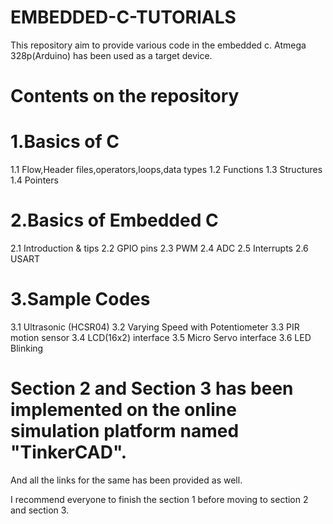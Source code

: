 # EMBEDDED-C-TUTORIALS
This repository aim to provide various code in the embedded c. Atmega 328p(Arduino) has been used as a target device.

# Contents on the repository

# 1.Basics of C
  1.1 Flow,Header files,operators,loops,data types
  1.2 Functions
  1.3 Structures
  1.4 Pointers

# 2.Basics of Embedded C
  2.1 Introduction & tips
  2.2 GPIO pins
  2.3 PWM
  2.4 ADC
  2.5 Interrupts
  2.6 USART

# 3.Sample Codes
  3.1 Ultrasonic (HCSR04)
  3.2 Varying Speed with Potentiometer
  3.3 PIR motion sensor
  3.4 LCD(16x2) interface
  3.5 Micro Servo interface
  3.6 LED Blinking
  
  
 # Section 2 and Section 3 has been implemented on the online simulation platform named "TinkerCAD".
  And all the links for the same has been provided as well.
  
  I recommend everyone to finish the section 1 before moving to section 2 and section 3.
  
